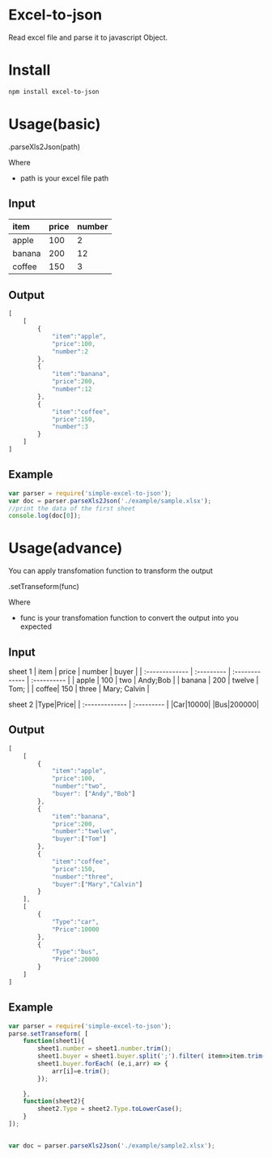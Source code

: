 # Excel-to-json
Read excel file and parse it to javascript Object.

# Install

```sh
npm install excel-to-json
```

# Usage(basic) 

 .parseXls2Json(path)

 Where 
 *  path is your excel file path

## Input
| item | price | number |
| :------------- | :--------- | :------------- |
| apple |100 |2 |
| banana | 200 | 12 |
| coffee | 150| 3 |

## Output
```js
[
    [
        {
            "item":"apple",
            "price":100,
            "number":2    
        },
        {
            "item":"banana",
            "price":200,
            "number":12
        },
        {
            "item":"coffee",
            "price":150,
            "number":3
        }
    ]
]
```

## Example
``` javascript
var parser = require('simple-excel-to-json');
var doc = parser.parseXls2Json('./example/sample.xlsx');
//print the data of the first sheet
console.log(doc[0]);
```



# Usage(advance)

You can apply transfomation function to transform the output 

.setTranseform(func)

Where
*   func is your transfomation function to convert the output into you expected 

## Input
sheet 1
| item | price | number | buyer |
| :------------- | :--------- | :------------- | :---------- |
| apple | 100 | two | Andy;Bob |
| banana | 200 | twelve | Tom; |
| coffee| 150 |          three | Mary; Calvin |

sheet 2
|Type|Price|
| :------------- | :--------- |
|Car|10000|
|Bus|200000|

## Output

```js
[
    [
        {
            "item":"apple",
            "price":100,
            "number":"two",
            "buyer": ["Andy","Bob"]    
        },
        {
            "item":"banana",
            "price":200,
            "number":"twelve",
            "buyer":["Tom"]
        },
        {
            "item":"coffee",
            "price":150,
            "number":"three",
            "buyer":["Mary","Calvin"]
        }
    ],
    [
        {
            "Type":"car",
            "Price":10000
        },
        {
            "Type":"bus",
            "Price":20000
        }
    ]
]

```

##  Example

``` javascript
var parser = require('simple-excel-to-json');
parse.setTranseform( [
    function(sheet1){
        sheet1.number = sheet1.number.trim();
        sheet1.buyer = sheet1.buyer.split(';').filter( item=>item.trim()!=='');
        sheet1.buyer.forEach( (e,i,arr) => {
            arr[i]=e.trim();
        });     
   
    },
    function(sheet2){
        sheet2.Type = sheet2.Type.toLowerCase();
    }        
]);


var doc = parser.parseXls2Json('./example/sample2.xlsx');

```




